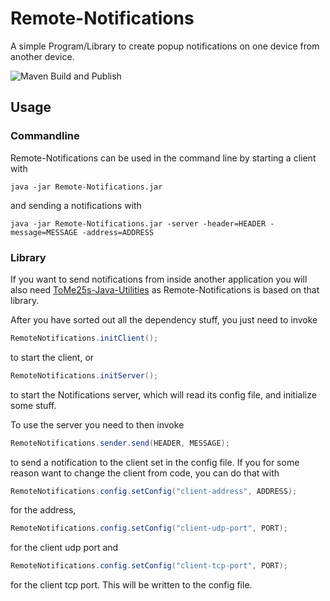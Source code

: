 # Remote-Notifications
A simple Program/Library to create popup notifications on one device from another device.

![Maven Build and Publish](https://github.com/ToMe25/Remote-Notifications/workflows/Maven%20Build%20and%20Publish/badge.svg)

## Usage
### Commandline
Remote-Notifications can be used in the command line by starting a client with

`java -jar Remote-Notifications.jar`

and sending a notifications with

`java -jar Remote-Notifications.jar -server -header=HEADER -message=MESSAGE -address=ADDRESS`


### Library
If you want to send notifications from inside another application you will also need [ToMe25s-Java-Utilities](https://github.com/ToMe25/ToMe25s-Java-Utilities) as Remote-Notifications is based on that library.

After you have sorted out all the dependency stuff, you just need to invoke
```java
RemoteNotifications.initClient();
```
to start the client, or
```java
RemoteNotifications.initServer();
```
to start the Notifications server, which will read its config file, and initialize some stuff.

To use the server you need to then invoke
```java
RemoteNotifications.sender.send(HEADER, MESSAGE);
```
to send a notification to the client set in the config file.
If you for some reason want to change the client from code, you can do that with
```java
RemoteNotifications.config.setConfig("client-address", ADDRESS);
```
for the address,
```java
RemoteNotifications.config.setConfig("client-udp-port", PORT);
```
for the client udp port and
```java
RemoteNotifications.config.setConfig("client-tcp-port", PORT);
```
for the client tcp port.
This will be written to the config file.
